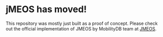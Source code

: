 # jMEOS has moved!

This repository was mostly just built as a proof of concept. Please check out the official implementation of JMEOS by MobilityDB team at [JMEOS](https://github.com/MobilityDB/JMEOS).
